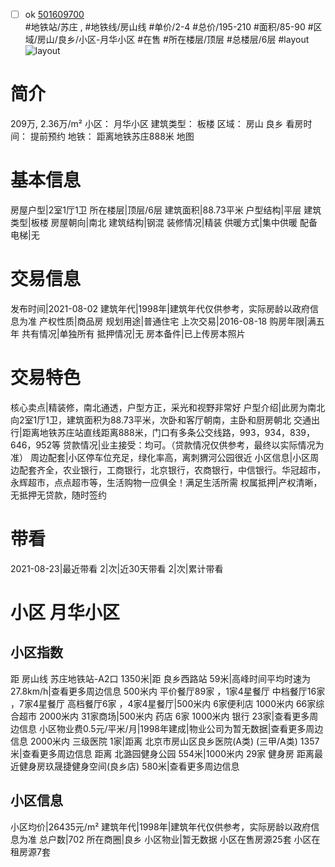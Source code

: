- [ ] ok [501609700](https://bj.5i5j.com/ershoufang/501609700.html)  
 #地铁站/苏庄 ,  #地铁线/房山线
#单价/2-4 #总价/195-210 #面积/85-90   #区域/房山/良乡/小区-月华小区 #在售 #所在楼层/顶层 #总楼层/6层 #layout 
![layout](http://image2a.5i5j.com/bdir/layout/226666.jpg_P5.jpg) 
# 简介 
 209万,  2.36万/m² 
小区： 月华小区
建筑类型： 板楼
区域： 房山 良乡
看房时间： 提前预约
地铁： 距离地铁苏庄888米 地图
# 基本信息 
 房屋户型|2室1厅1卫
所在楼层|顶层/6层
建筑面积|88.73平米
户型结构|平层
建筑类型|板楼
房屋朝向|南北
建筑结构|钢混
装修情况|精装
供暖方式|集中供暖
配备电梯|无
# 交易信息 
 发布时间|2021-08-02
建筑年代|1998年|建筑年代仅供参考，实际房龄以政府信息为准
产权性质|商品房
规划用途|普通住宅
上次交易|2016-08-18
购房年限|满五年
共有情况|单独所有
抵押情况|无
房本备件|已上传房本照片
# 交易特色 
 核心卖点|精装修，南北通透，户型方正，采光和视野非常好
户型介绍|此房为南北向2室1厅1卫，建筑面积为88.73平米，次卧和客厅朝南，主卧和厨房朝北
交通出行|距离地铁苏庄站直线距离888米，门口有多条公交线路，993，934，839，646，952等
贷款情况|业主接受：均可。（贷款情况仅供参考，最终以实际情况为准）
周边配套|小区停车位充足，绿化率高，离刺猬河公园很近
小区信息|小区周边配套齐全，农业银行，工商银行，北京银行，农商银行，中信银行。华冠超市，永辉超市，点点超市等，生活购物一应俱全！满足生活所需
权属抵押|产权清晰，无抵押无贷款，随时签约
# 带看 
 2021-08-23|最近带看	 2|次|近30天带看	 2|次|累计带看
# 小区 月华小区
## 小区指数 
 距 房山线 苏庄地铁站-A2口 1350米|距 良乡西路站 59米|高峰时间平均时速为27.8km/h|查看更多周边信息
500米内 平价餐厅89家 ，1家4星餐厅
中档餐厅16家 ，7家4星餐厅
高档餐厅6家 ，4家4星餐厅|500米内 6家便利店
1000米内 66家综合超市
2000米内 31家商场|500米内 药店 6家
1000米内 银行 23家|查看更多周边信息
小区物业费0.5元/平米/月|1998年建成|物业公司为暂无数据|查看更多周边信息
2000米内 三级医院 1家|距离 北京市房山区良乡医院(A类) (三甲/A类) 1357米|查看更多周边信息
距离 北潞园健身公园 554米|1000米内 29家 健身房
距离最近健身房玖晟捷健身空间(良乡店) 580米|查看更多周边信息
## 小区信息 
 小区均价|26435元/m²
建筑年代|1998年|建筑年代仅供参考，实际房龄以政府信息为准
总户数|702
所在商圈|良乡
小区物业|暂无数据
小区在售房源25套
小区在租房源7套
